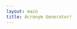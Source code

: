 ```yaml
---
layout: main
title: Acronym Generator!
---
```

<!-- Nothing goes here. it's all in the main.html file :D -->
